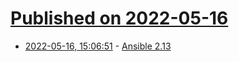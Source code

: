 # [Published on 2022-05-16](index.md)

* [2022-05-16, 15:06:51](https://news.ycombinator.com/item?id=31398516) - [Ansible 2.13](https://github.com/ansible/ansible/blob/stable-2.13/changelogs/CHANGELOG-v2.13.rst)

